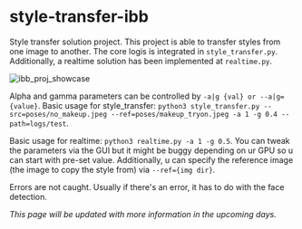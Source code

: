 # style-transfer-ibb
Style transfer solution project.
This project is able to transfer styles from one image to another. The core logis is integrated in `style_transfer.py`. Additionally, a realtime solution has been implemented at `realtime.py`.

![ibb_proj_showcase](https://user-images.githubusercontent.com/23532665/149754163-ec2f2c2d-c37d-4896-913d-22b80ba8656d.gif)

Alpha and gamma parameters can be controlled by `-a|g {val} or --a|g={value}`.
Basic usage for style_transfer: `python3 style_transfer.py --src=poses/no_makeup.jpeg --ref=poses/makeup_tryon.jpeg -a 1 -g 0.4 --path=logs/test`. 

Basic usage for realtime: `python3 realtime.py -a 1 -g 0.5`. You can tweak the parameters via the GUI but it might be buggy depending on ur GPU so u can start with pre-set value. Additionally, u can specify the reference image (the image to copy the style from) via `--ref={img dir}`. 

Errors are not caught. Usually if there's an error, it has to do with the face detection.


_This page will be updated with more information in the upcoming days._

